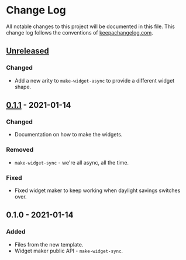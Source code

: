 # Change Log
All notable changes to this project will be documented in this file. This change log follows the conventions of [keepachangelog.com](http://keepachangelog.com/).

## [Unreleased]
### Changed
- Add a new arity to `make-widget-async` to provide a different widget shape.

## [0.1.1] - 2021-01-14
### Changed
- Documentation on how to make the widgets.

### Removed
- `make-widget-sync` - we're all async, all the time.

### Fixed
- Fixed widget maker to keep working when daylight savings switches over.

## 0.1.0 - 2021-01-14
### Added
- Files from the new template.
- Widget maker public API - `make-widget-sync`.

[Unreleased]: https://github.com/your-name/lambda_calculus/compare/0.1.1...HEAD
[0.1.1]: https://github.com/your-name/lambda_calculus/compare/0.1.0...0.1.1

